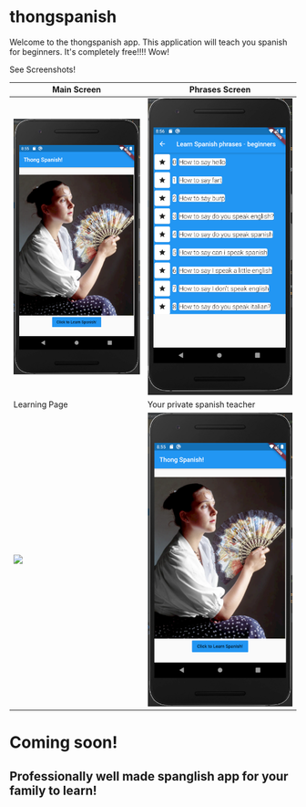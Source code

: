 # thongspanish

Welcome to the thongspanish app.
This application will teach you spanish for beginners. It's completely free!!!!
Wow!

See Screenshots!

Main Screen| Phrases Screen
------------ | -------------
<img src="https://raw.githubusercontent.com/antran1111/NinjaCV/master/spanishbeginners/main%20page.PNG" width="300"> | <img src="https://raw.githubusercontent.com/antran1111/NinjaCV/master/spanishbeginners/list%20page.PNG" width="300">
Learning Page| Your private spanish teacher
<img src="hhttps://raw.githubusercontent.com/antran1111/NinjaCV/master/spanishbeginners/learning%20Page.PNG" width="300"> | <img src="https://raw.githubusercontent.com/antran1111/NinjaCV/master/spanishbeginners/main%20page.PNG" width="350">



# Coming soon!
## Professionally well made spanglish app for your family to learn!
